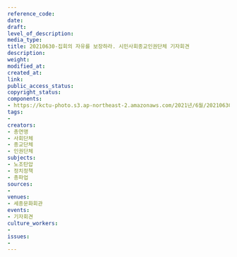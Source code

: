 ```yaml
---
reference_code: 
date: 
draft: 
level_of_description: 
media_type: 
title: 20210630-집회의 자유를 보장하라. 시민사회종교인권단체 기자회견
description: 
weight: 
modified_at: 
created_at: 
link: 
public_access_status: 
copyright_status: 
components:
- https://kctu-photo.s3.ap-northeast-2.amazonaws.com/2021년/6월/20210630-집회의+자유를+보장하라.+시민사회종교인권단체+기자회견/_1D20136.jpg
tags:
- 
creators:
- 총연맹
- 사회단체
- 종교단체
- 인권단체
subjects:
- 노조탄압
- 정치정책
- 총파업
sources:
- 
venues:
- 세종문화회관
events:
- 기자회견
culture_workers:
- 
issues:
- 
---
```

